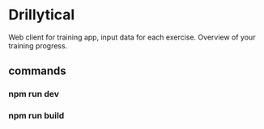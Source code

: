 # Drillytical
Web client for training app, input data for each exercise. Overview of your training progress.

## commands
### npm run dev
### npm run build